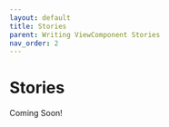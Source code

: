 ```yaml
---
layout: default
title: Stories
parent: Writing ViewComponent Stories
nav_order: 2
---
```


# Stories

Coming Soon!
